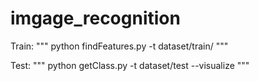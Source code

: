 # imgage_recognition

Train:
"""
python findFeatures.py -t dataset/train/
"""

Test:
"""
python getClass.py -t dataset/test --visualize
"""
